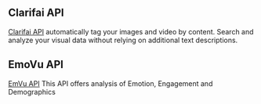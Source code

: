 **Clarifai API**
---------------------------------------------------------------------------------
[Clarifai API](https://www.clarifai.com/api) automatically tag your images and video by content. Search and analyze your visual data without relying on additional text descriptions.

**EmoVu API**
---------------------------------------------------------------------------------
[EmVu API](http://emovu.com/e/developers/api/) This API offers analysis of Emotion, Engagement and Demographics 

